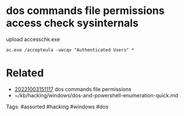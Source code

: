# dos commands file permissions access check sysinternals
upload accesschk.exe
```dos
ac.exe /accepteula -uwcqv "Authenticated Users" *
```

# Related
- [20221003151117](/zet/20221003151117/README.md) dos commands file permissions
- ~/kb/hacking/windows/dos-and-powershell-enumeration-quick.md

Tags:
    #assorted #hacking #windows #dos
